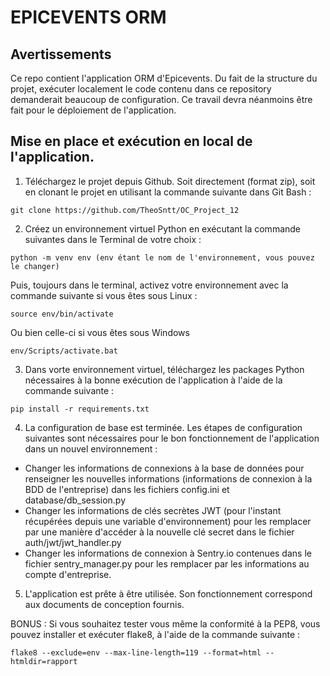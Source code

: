 
# EPICEVENTS ORM


## Avertissements

Ce repo contient l'application ORM d'Epicevents.
Du fait de la structure du projet, exécuter localement le code contenu dans ce repository demanderait beaucoup de configuration.
Ce travail devra néanmoins être fait pour le déploiement de l'application.

## Mise en place et exécution en local de l'application.

1. Téléchargez le projet depuis Github. Soit directement (format zip), soit en clonant le projet en utilisant la commande suivante dans Git Bash :  
```
git clone https://github.com/TheoSntt/OC_Project_12
```
2. Créez un environnement virtuel Python en exécutant la commande suivantes dans le Terminal de votre choix :
```
python -m venv env (env étant le nom de l'environnement, vous pouvez le changer)
```
Puis, toujours dans le terminal, activez votre environnement avec la commande suivante si vous êtes sous Linux :
```
source env/bin/activate
```
Ou bien celle-ci si vous êtes sous Windows
```
env/Scripts/activate.bat
```
3. Dans vorte environnement virtuel, téléchargez les packages Python nécessaires à la bonne exécution de l'application à l'aide de la commande suivante :
```
pip install -r requirements.txt
```
4. La configuration de base est terminée. Les étapes de configuration suivantes sont nécessaires pour le bon fonctionnement de l'application dans un nouvel environnement :

- Changer les informations de connexions à la base de données pour renseigner les nouvelles informations (informations de connexion à la BDD de l'entreprise) dans les fichiers config.ini et database/db_session.py
- Changer les informations de clés secrètes JWT (pour l'instant récupérées depuis une variable d'environnement) pour les remplacer par une manière d'accéder à la nouvelle clé secret dans le fichier auth/jwt/jwt_handler.py
- Changer les informations de connexion à Sentry.io contenues dans le fichier sentry_manager.py pour les remplacer par les informations au compte d'entreprise.

5. L'application est prête à être utilisée. Son fonctionnement correspond aux documents de conception fournis.
 
 
BONUS : Si vous souhaitez tester vous même la conformité à la PEP8, vous pouvez installer et exécuter flake8, à l'aide de la commande suivante :

```		
flake8 --exclude=env --max-line-length=119 --format=html --htmldir=rapport
```
